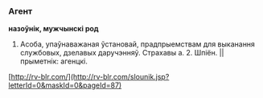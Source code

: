 ### Агент
**назоўнік, мужчынскі род**

1. Асоба, упаўнаважаная ўстановай, прадпрыемствам для выканання службовых, дзелавых даручэнняў. Страхавы а. 2. Шпіён. || прыметнік: агенцкі.

<a rel="author">[http://rv-blr.com/](http://rv-blr.com/slounik.jsp?letterId=0&maskId=0&pageId=87)</a>
